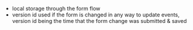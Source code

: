 - local storage through the form flow
- version id used if the form is changed in any way to update events, version id being the time that the form change was submitted & saved
